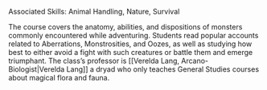 Associated Skills: Animal Handling, Nature, Survival

The course covers the anatomy, abilities, and dispositions of monsters commonly encountered while adventuring. Students read popular accounts related to Aberrations, Monstrosities, and Oozes, as well as studying how best to either avoid a fight with such creatures or battle them and emerge triumphant. The class’s professor is [[Verelda Lang, Arcano-Biologist|Verelda Lang]] a dryad who only teaches General Studies courses about magical flora and fauna.